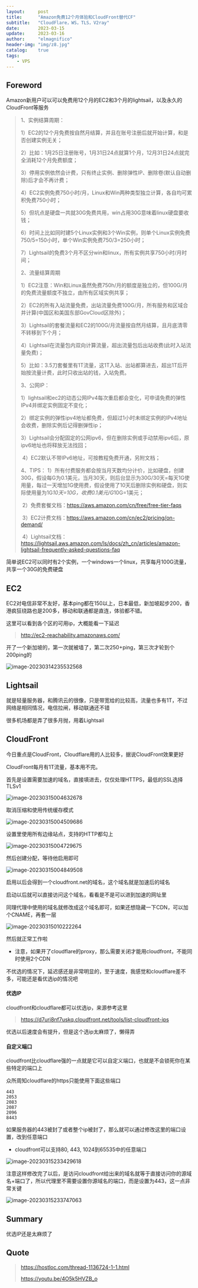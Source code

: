 ```yaml
---
layout:     post
title:      "Amazon免费12个月体验和CloudFront替代CF"
subtitle:   "CloudFlare，WS，TLS，V2ray"
date:       2023-03-15
update:     2023-03-16
author:     "elmagnifico"
header-img: "img/z8.jpg"
catalog:    true
tags:
    - VPS
---
```


## Foreword

Amazon新用户可以可以免费用12个月的EC2和3个月的lightsail，以及永久的CloudFront等服务

> 1、实例结算周期：
>
> ​	1）EC2的12个月免费按自然月结算，并且在账号注册后就开始计算，和是否创建实例无关；
>
> ​	2）比如：1月25日注册账号，1月31日24点就算1个月，12月31日24点就完全消耗12个月免费额度；
>
> ​	3）停用实例依然会计费，只有终止实例、删除弹性IP、删除卷(默认自动删除)后才会不再计费；
>
> ​	4）EC2实例免费750小时/月，Linux和Win两种类型独立计算，各自均可累积免费750小时；
>
> ​	5）但坑点是硬盘一共就30G免费共用，win占用30G意味着linux硬盘要收钱；
>
> ​	6）时间上比如同时建5个Linux实例和3个Win实例，则单个Linux实例免费750/5=150小时，单个Win实例免费750/3=250小时；
>
> ​	7）Lightsail的免费3个月不区分win和linux，所有实例共享750小时/月时间；
>
> 2、流量结算周期
>
> ​	1）EC2注意：Win和Linux虽然免费750h/月的额度是独立的，但100G/月的免费流量额度不独立，由所有区域实例共享；
>
> ​	2）EC2的所有入站流量免费，出站流量免费100G/月，所有服务和区域合并计算(中国区和美国东部GovCloud区除外)；
>
> ​	3）Lightsail的套餐流量和EC2的100G/月流量按自然月结算，且月底清零不转移到下个月；
>
> ​	4）Lightsail在流量包内双向计算流量，超出流量包后出站收费(此时入站流量免费)；
>
> ​	5）比如：3.5刀套餐里有1T流量，这1T入站、出站都算进去，超出1T后开始按流量计费，此时只收出站的钱，入站免费。
>
> 3、公网IP：
>
> ​	1）lightsail和ec2的动态公网IPv4每次重启都会变化，可申请免费的弹性IPv4并绑定实例固定不变化；
>
> ​	2）绑定实例的弹性ipv4地址都免费，但超过1小时未绑定实例的IPv4地址会收费，删除实例后记得删弹性ip；
>
> ​	3）Lightsail会分配固定的公网ipv6，但在删除实例或手动禁用ipv6后，原ipv6地址也将释放无法找回；
>
> ​	4）EC2默认不带IPv6地址，可按教程免费开通，另附文档；
>
> 4、TIPS：
> 	1）所有付费服务都会按当月天数均分计价，比如硬盘，创建30G，假设每G为0.1美元，当月30天，则后台显示为30G/30天=每天1G使用量，每过一天增加1G使用费，假设使用了10天后删除实例和硬盘，则实际使用量为1G*10天=10G，收费0.1美元/G*10G=1美元；
>
> ​	2）免费套餐文档：https://aws.amazon.com/cn/free/free-tier-faqs
>
> ​	3）EC2计费文档：https://aws.amazon.com/cn/ec2/pricing/on-demand/
>
> ​	4）Lightsail文档：https://lightsail.aws.amazon.com/ls/docs/zh_cn/articles/amazon-lightsail-frequently-asked-questions-faq

简单说EC2可以同时有2个实例，一个windows一个linux，共享每月100G流量，共享一个30G的免费硬盘



## EC2

EC2对电信非常不友好，基本ping都在150以上，日本最低，新加坡起步200，香港疯狂绕路也是200多，移动和联通都是直连，体验都不错。

这里可以看到各个区的可用ip，大概能看一下延迟

> http://ec2-reachability.amazonaws.com/

开了一个新加坡的，第一次就被墙了，第二次250+ping，第三次才轮到个200ping的

![image-20230314235532568](https://img.elmagnifico.tech/static/upload/elmagnifico/202303142358268.png)



## Lightsail

就是轻量服务器，和腾讯云的很像，只是带宽给的比较高，流量也多有1T，不过网络是相同情况，电信拉闸，移动联通还不错

很多机场都是弄了很多月抛，用着Lightsail



## CloudFront

今日重点是CloudFront，Cloudflare用的人比较多，据说CloudFront效果更好

CloudFront每月有1T流量，基本用不完。



首先是设置需要加速的域名，直接填进去，仅仅处理HTTPS，最低的SSL选择TLSv1

![image-20230315004632678](https://img.elmagnifico.tech/static/upload/elmagnifico/202303150046726.png)

取消压缩和使用传统缓存模式

![image-20230315004509686](https://img.elmagnifico.tech/static/upload/elmagnifico/202303150045732.png)

设置里使用所有边缘站点，支持的HTTP都勾上

![image-20230315004729675](https://img.elmagnifico.tech/static/upload/elmagnifico/202303150047729.png)

然后创建分配，等待他启用即可

![image-20230315004849508](https://img.elmagnifico.tech/static/upload/elmagnifico/202303150048543.png)

启用以后会得到一个cloudfront.net的域名，这个域名就是加速后的域名

启动以后就可以直接访问这个域名，看看是不是可以进到加速的网址里

同理代理中使用的域名就修改成这个域名即可，如果还想隐藏一下CDN，可以加个CNAME，再套一层

![image-20230315010222264](https://img.elmagnifico.tech/static/upload/elmagnifico/202303150102305.png)

然后就正常工作啦

- 注意，如果开了cloudflare的proxy，那么需要关闭才能用cloudfront，不能同时使用2个CDN

不优选的情况下，延迟感还是非常明显的，至于速度，我感觉和cloudflare差不多，可能还是看优选ip的情况吧



#### 优选IP

cloudfront和cloudflare都可以优选ip，来源参考这里

> https://d7uri8nf7uskq.cloudfront.net/tools/list-cloudfront-ips

优选以后速度会有提升，但是这个选ip太麻烦了，懒得弄



#### 自定义端口

cloudfront比cloudflare强的一点就是它可以自定义端口，也就是不会锁死你在某些特定的端口上

众所周知cloudflare的https只能使用下面这些端口

```
443
2053
2083
2087
2096
8443
```

如果服务器的443被封了或者整个ip被封了，那么就可以通过修改这里的端口设置，改到任意端口

- cloudfront可以支持80, 443, 1024到65535中的任意端口



![image-20230315233429618](https://img.elmagnifico.tech/static/upload/elmagnifico/202303152334684.png)

注意这样修改完了以后，是访问cloudfront给出来的域名就等于直接访问你的源域名+端口了，所以代理里不需要设置你源域名的端口，而是设置为443，这一点非常关键

![image-20230315233747063](https://img.elmagnifico.tech/static/upload/elmagnifico/202303152337099.png)



## Summary

优选IP还是太麻烦了



## Quote

> https://hostloc.com/thread-1136724-1-1.html
>
> https://youtu.be/4O5k5HVZB_o


